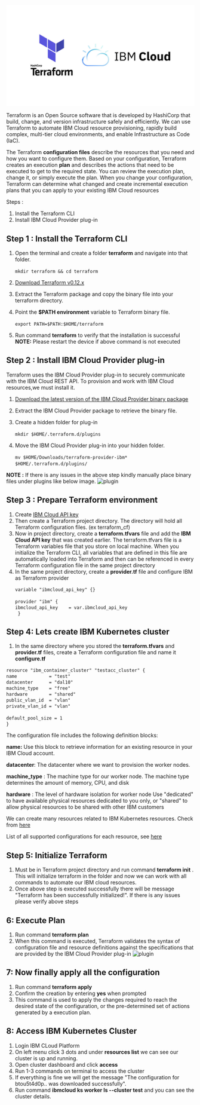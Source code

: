 ![plugin](terraform.png)

Terraform is an Open Source software that is developed by HashiCorp that build, change, and version infrastructure safely and efficiently. We can use Terraform to automate IBM Cloud resource provisioning, rapidly build complex, multi-tier cloud environments, and enable Infrastructure as Code (IaC).

The Terraform __configuration files__ describe the resources that you need and how you want to configure them. Based on your configuration, Terraform creates an execution __plan__ and describes the actions that need to be executed to get to the required state. You can review the execution plan, change it, or simply execute the plan. When you change your configuration, Terraform can determine what changed and create incremental execution plans that you can apply to your existing IBM Cloud resources


Steps :
1. Install the Terraform CLI
1. Install IBM Cloud Provider plug-in


## Step 1 : Install the Terraform CLI 
1. Open the terminal and create a folder __terraform__ and navigate into that folder.

   ``` mkdir terraform && cd terraform ```
1. [Download Terraform v0.12.x](https://www.terraform.io/downloads.html)
1. Extract the Terraform package and copy the binary file into your terraform directory.
1. Point the __$PATH environment__ variable to Terraform binary file.

   ``` export PATH=$PATH:$HOME/terraform ```

1. Run command __terraform__ to verify that the installation is successful
__NOTE:__ Please restart the device if above command is not executed

## Step 2 : Install IBM Cloud Provider plug-in
Terraform uses the IBM Cloud Provider plug-in to securely communicate with the IBM Cloud REST API. To provision and work with IBM Cloud resources,we must install it.

1. [Download the latest version of the IBM Cloud Provider binary package](https://github.com/IBM-Cloud/terraform-provider-ibm/releases)
1. Extract the IBM Cloud Provider package to retrieve the binary file.
1. Create a hidden folder for plug-in

   ``` mkdir $HOME/.terraform.d/plugins ```
   
1. Move the IBM Cloud Provider plug-in into your hidden folder.
   
   ``` mv $HOME/Downloads/terraform-provider-ibm* $HOME/.terraform.d/plugins/ ```
 
__NOTE :__ If there is any issues in the above step kindly manually place binary files under plugins like below image.
![plugin](s3.png)

   
## Step 3 : Prepare Terraform environment
1. Create [IBM Cloud API key](https://cloud.ibm.com/docs/account?topic=account-userapikey#create_user_key)
1. Then create a Terraform project directory. The directory will hold all Terraform configuration files. (ex terraform_cf)
1. Now in project directory, create a __terraform.tfvars__ file and add the __IBM Cloud API key__ that was created earlier. The terraform.tfvars file is a Terraform variables file that you store on local machine. When you initialize the Terraform CLI, all variables that are defined in this file are automatically loaded into Terraform and then can be referenced  in every Terraform configuration file in the same project directory
1. In the same project directory, create a __provider.tf__ file and configure IBM as Terraform provider
   ```
   variable "ibmcloud_api_key" {}

   provider "ibm" {
   ibmcloud_api_key    = var.ibmcloud_api_key
    }
   ```
## Step 4: Lets create IBM Kubernetes cluster
1. In the same directory where you stored the __terraform.tfvars__ and __provider.tf__ files, create a Terraform configuration file and name it __configure.tf__

   
  ```
  resource "ibm_container_cluster" "testacc_cluster" {
  name            = "test"
  datacenter      = "dal10"
  machine_type    = "free"
  hardware        = "shared"
  public_vlan_id  = "vlan"
  private_vlan_id = "vlan"

  default_pool_size = 1
}
   ```
   
   
   The configuration file includes the following definition blocks:
   
   __name:__ Use this block to retrieve information for an existing resource in your IBM Cloud account.
   
   __datacenter__: The datacenter where we want to provision the worker nodes.
   
   __machine_type__ : The machine type for our worker node. The machine type determines the amount of memory, CPU, and disk
   
   __hardware__ : The level of hardware isolation for  worker node Use "dedicated" to have available physical resources dedicated to you only, or "shared" to allow                   physical resources to be shared with other IBM customers
   
  We can create many resources related to IBM Kubernetes resources. Check from [here](https://cloud.ibm.com/docs/terraform?topic=terraform-container-resources)    
  
  List of all supported configurations for each resource, see [here](https://cloud.ibm.com/docs/terraform?topic=terraform-index-of-terraform-resources-and-data-sources)

## Step 5: Initialize Terraform
1. Must be in Terraform project directory and run command __terraform init__ . This will initialize terraform in the folder and now we can work with all commands to automate our IBM cloud resources.
1. Once above step is executed successfully there will be message "Terraform has been successfully initialized!". If there is any issues please verify above steps

## 6: Execute Plan 
1. Run command __terraform plan__
1. When this command is executed, Terraform validates the syntax of configuration file and resource definitions against the specifications that are provided by the IBM Cloud Provider plug-in
![plugin](s44.png)


## 7: Now finally apply all the configuration
1. Run command __terraform apply__
1. Confirm the creation by entering __yes__ when prompted
1. This command is used to apply the changes required to reach the desired state of the configuration, or the pre-determined set of actions generated by a execution plan.


## 8: Access IBM Kubernetes Cluster
1. Login IBM CLoud Platform
1. On left menu click 3 dots and under __resources list__ we can see our cluster is up and running. 
1. Open cluster dashboard and click __access__ 
1. Run 1-3 commands on terminal to access the cluster
1. If everything is fine we will get the message "The configuration for btou5t4d0p.. was downloaded successfully".
1. Run command __ibmcloud ks worker ls --cluster test__ and you can see the cluster details.
